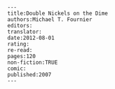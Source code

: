 
    ---
    title:Double Nickels on the Dime
    authors:Michael T. Fournier
    editors:
    translator:
    date:2012-08-01
    rating:
    re-read:
    pages:120
    non-fiction:TRUE
    comic:
    published:2007
    ---

    